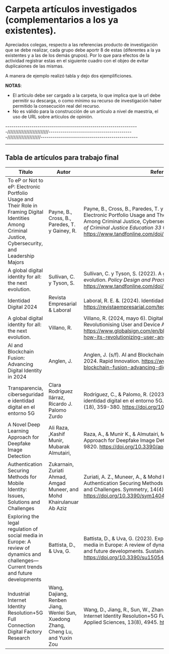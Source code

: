 # Carpeta artículos investigados (complementarios a los ya existentes).

Apreciados colegas, respecto a las referencias producto de investigación que se debe realizar, cada grupo debe aportr 8 de estas (diferentes a la ya existentes y a las de los demás grupos). Por lo que para efectos de la actividad registrar estas en el siguiente cuadro con el objeo de evitar duplicaiones de las mismas.

A manera de ejemplo realizó tabla y dejo dos ejemplificiones.

**NOTAS**: 
- El artículo debe ser cargado a la carpeta, lo que implica que la url debe permitir su descarga, o como mínimo su recurso de investigación haber permitido la consecución real del recurso. 
- No es válido para la construcción de un artículo a nivel de maestria,  el uso de URL sobre artículos de opinión. 

------------------------------------------------------------------//////////////////////////------------------------------------------/////////////////////------------------------------------------------
__________________________________________________________________________________________________________________________________________
## Tabla de artículos para trabajo final

| Título                                 | Autor                   | Referencia APA 7                                  | URL                  | Grupo  |
|----------------------------------------|-------------------------|---------------------------------------------------|----------------------|--------|
| To eP or Not to eP: Electronic Portfolio Usage and Their Role in Framing Digital Identities Among Criminal Justice, Cybersecurity, and Leadership Majors| Payne, B., Cross, B., Paredes, T. y Gainey, R.| Payne, B., Cross, B., Paredes, T. y Gainey, R. (2021). To eP or Not to eP: Electronic Portfolio Usage and Their Role in Framing Digital Identities Among Criminal Justice, Cybersecurity, and Leadership Majors. _Journal of Criminal Justice Education 33_ (1), 41-57. Disponible en https://www.tandfonline.com/doi/full/10.1080/10511253.2021.1948086| https://www.tandfonline.com/doi/full/10.1080/10511253.2021.1948086| 3|
| A global digital identity for all: the next evolution.| Sullivan, C. y Tyson, S.| Sullivan, C. y Tyson, S. (2022). A global digital identity for all: the next evolution. _Policy Design and Practice, 6_ (4), 433-445. Disponible en https://www.tandfonline.com/doi/full/10.1080/25741292.2023.2267867| [https://www.tandfonline.com/doi/full/10.1080/10511253.2021.1948086](https://www.tandfonline.com/doi/full/10.1080/25741292.2023.2267867)| 3|
| Identidad Digital 2024| Revista Empresarial & Laboral| Laboral, R. E. &. (2024). Identidad Digital 2024. https://revistaempresarial.com/tecnologia/identidad-digital-2024/| https://revistaempresarial.com/tecnologia/identidad-digital-2024/ | 3|
| A global digital identity for all: the next evolution.| Villano, R.| Villano, R. (2024, mayo 6). Digital Identity Management: How It’s Revolutionising User and Device Authentication. GlobalSign by GMO. https://www.globalsign.com/en/blog/sg/digital-identity-management-how-its-revolutionizing-user-and-device-authentication| https://www.globalsign.com/en/blog/sg/digital-identity-management-how-its-revolutionizing-user-and-device-authentication| 3|
| AI and Blockchain Fusion: Advancing Digital Identity in 2024| Anglen, J.| Anglen, J. (s/f). AI and Blockchain Fusion: Advancing Digital Identity in 2024. Rapid Innovation. https://www.rapidinnovation.io/post/ai-and-blockchain-fusion-advancing-digital-identity-in-2024| https://www.rapidinnovation.io/post/ai-and-blockchain-fusion-advancing-digital-identity-in-2024| 3|
| Transparencia, ciberseguridad e identidad digital en el entorno 5G | Clara Rodríguez Ilárraz, Ricardo J. Palomo Zurdo | Rodríguez, C., & Palomo, R. (2023). Transparencia, ciberseguridad e identidad digital  en el entorno 5G. *Revista Española de la Transparencia*, (18), 359-380.  https://doi.org/10.51915/ret.298 | https://revistatransparencia.com/ojs/index.php/ret/article/view/298/383 | 2 |
| A Novel Deep Learning Approach for Deepfake Image Detection | Ali Raza, ,Kashif Munir, Mubarak Almutairi, | Raza, A., & Munir K., & Almutairi, M. (2022). A Novel Deep Learning Approach for Deepfake Image Detection. *Applied Sciences 2022*, 12, 9820. https://doi.org/10.3390/app12199820 | https://www.mdpi.com/2076-3417/12/19/9820 | 2 |
| Authentication Securing Methods for Mobile Identity: Issues, Solutions and Challenges | Zukarnain, Zuriati Ahmad, Amgad Muneer, and Mohd Khairulanuar Ab Aziz |Zuriati, A. Z., Muneer, A., & Mohd Khairulanuar, A. A. (2022). Authentication Securing Methods for Mobile Identity: Issues, Solutions and Challenges. Symmetry, 14(4), 821. https://doi.org/10.3390/sym14040821 | https://www.proquest.com/docview/2653036192/fulltextPDF?pq-origsite=primo&sourcetype=Scholarly%20Journals | 2 |
| Exploring the legal regulation of social media in Europe: A review of dynamics and challenges—Current trends and future developments | Battista, D., & Uva, G. | Battista, D., & Uva, G. (2023). Exploring the legal regulation of social media in Europe: A review of dynamics and challenges—Current trends and future developments. Sustainability, 15(5), 4144. https://doi.org/10.3390/su15054144 | https://www.proquest.com/docview/2785245501?pq-origsite=primo&sourcetype=Scholarly%20Journals | 2 |
| Industrial Internet Identity Resolution+5G Full Connection Digital Factory Research | Wang, Dajiang, Renben Jiang, Wenlei Sun, Xuedong Zhang, Cheng Lu, and Yuxin Zou | Wang, D., Jiang, R., Sun, W., Zhang, X., Lu, C., & Zou, Y. (2023). Industrial Internet Identity Resolution+5G Full Connection Digital Factory Research. Applied Sciences, 13(8), 4945. https://doi.org/10.3390/app13084945 | https://www.proquest.com/docview/2806475526/fulltextPDF?pq-origsite=primo&sourcetype=Scholarly%20Journals | 2 |
